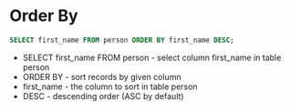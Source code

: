 # Order By

```sql
SELECT first_name FROM person ORDER BY first_name DESC;
```

- SELECT first_name FROM person - select column first_name in table person
- ORDER BY - sort records by given column
- first_name - the column to sort in table person
- DESC - descending order (ASC by default)